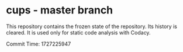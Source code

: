 # cups - master branch

This repository contains the frozen state of the repository.
Its history is cleared. It is used only for static code
analysis with Codacy.

Commit Time: 1727225947